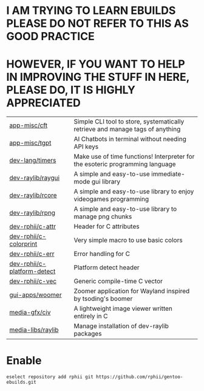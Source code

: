 # I AM TRYING TO LEARN EBUILDS PLEASE DO NOT REFER TO THIS AS GOOD PRACTICE
# HOWEVER, IF YOU WANT TO HELP IN IMPROVING THE STUFF IN HERE, PLEASE DO, IT IS HIGHLY APPRECIATED

|||
|---|---|
| [app-misc/cft](https://github.com/rphii/c-file-tagger) | Simple CLI tool to store, systematically retrieve and manage tags of anything |
| [app-misc/tgpt](https://github.com/aandrew-me/tgpt) | AI Chatbots in terminal without needing API keys |
| [dev-lang/timers](https://github.com/rphii/TimersInterpreter) | Make use of time functions! Interpreter for the esoteric programming language |
| [dev-raylib/raygui](https://github.com/raysan5/raygui) | A simple and easy-to-use immediate-mode gui library |
| [dev-raylib/rcore](https://github.com/raysan5/raylib) | A simple and easy-to-use library to enjoy videogames programming |
| [dev-raylib/rpng](https://github.com/raysan5/rpng) | A simple and easy-to-use library to manage png chunks |
| [dev-rphii/c-attr](https://github.com/rphii/c-attr) | Header for C attributes |
| [dev-rphii/c-colorprint](https://github.com/rphii/c-colorprint) | Very simple macro to use basic colors |
| [dev-rphii/c-err](https://github.com/rphii/c-err) | Error handling for C |
| [dev-rphii/c-platform-detect](https://github.com/rphii/c-platform-detect) | Platform detect header |
| [dev-rphii/c-vec](https://github.com/rphii/c-vec) |  Generic compile-time C vector |
| [gui-apps/woomer](https://github.com/coffeeispower/woomer) | Zoomer application for Wayland inspired by tsoding's boomer |
| [media-gfx/civ](https://github.com/rphii/c-image-viewer) | A lightweight image viewer written entirely in C |
| [media-libs/raylib](https://www.raylib.com) | Manage installation of dev-raylib packages |

# Enable

```
eselect repository add rphii git https://github.com/rphii/gentoo-ebuilds.git
```

